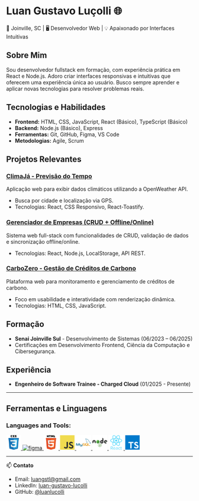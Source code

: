 # Luan Gustavo Luçolli 🌐

📍 Joinville, SC | 🖥️ Desenvolvedor Web | 💡 Apaixonado por Interfaces Intuitivas  

## Sobre Mim  
Sou desenvolvedor fullstack em formação, com experiência prática em React e Node.js. Adoro criar interfaces responsivas e intuitivas que oferecem uma experiência única ao usuário. Busco sempre aprender e aplicar novas tecnologias para resolver problemas reais.

## Tecnologias e Habilidades  
- **Frontend:** HTML, CSS, JavaScript, React (Básico), TypeScript (Básico)  
- **Backend:** Node.js (Básico), Express  
- **Ferramentas:** Git, GitHub, Figma, VS Code  
- **Metodologias:** Agile, Scrum  

## Projetos Relevantes  

### [ClimaJá - Previsão do Tempo](#)
Aplicação web para exibir dados climáticos utilizando a OpenWeather API.  
- Busca por cidade e localização via GPS.  
- Tecnologias: React, CSS Responsivo, React-Toastify.  

### [Gerenciador de Empresas (CRUD + Offline/Online)](#)
Sistema web full-stack com funcionalidades de CRUD, validação de dados e sincronização offline/online.  
- Tecnologias: React, Node.js, LocalStorage, API REST.  

### [CarboZero - Gestão de Créditos de Carbono](#)
Plataforma web para monitoramento e gerenciamento de créditos de carbono.  
- Foco em usabilidade e interatividade com renderização dinâmica.  
- Tecnologias: HTML, CSS, JavaScript.  

## Formação  
- **Senai Joinville Sul** - Desenvolvimento de Sistemas (06/2023 – 06/2025)  
- Certificações em Desenvolvimento Frontend, Ciência da Computação e Cibersegurança.  

## Experiência  
- **Engenheiro de Software Trainee - Charged Cloud** (01/2025 - Presente)  

---

## Ferramentas e Linguagens  
<h3 align="left">Languages and Tools:</h3>
<p align="left"> 
  <a href="https://www.w3schools.com/css/" target="_blank" rel="noreferrer"> 
    <img src="https://raw.githubusercontent.com/devicons/devicon/master/icons/css3/css3-original-wordmark.svg" alt="css3" width="40" height="40"/> 
  </a> 
  <a href="https://www.figma.com/" target="_blank" rel="noreferrer"> 
    <img src="https://www.vectorlogo.zone/logos/figma/figma-icon.svg" alt="figma" width="40" height="40"/> 
  </a> 
  <a href="https://www.w3.org/html/" target="_blank" rel="noreferrer"> 
    <img src="https://raw.githubusercontent.com/devicons/devicon/master/icons/html5/html5-original-wordmark.svg" alt="html5" width="40" height="40"/> 
  </a> 
  <a href="https://developer.mozilla.org/en-US/docs/Web/JavaScript" target="_blank" rel="noreferrer"> 
    <img src="https://raw.githubusercontent.com/devicons/devicon/master/icons/javascript/javascript-original.svg" alt="javascript" width="40" height="40"/> 
  </a> 
  <a href="https://www.mysql.com/" target="_blank" rel="noreferrer"> 
    <img src="https://raw.githubusercontent.com/devicons/devicon/master/icons/mysql/mysql-original-wordmark.svg" alt="mysql" width="40" height="40"/> 
  </a> 
  <a href="https://nodejs.org" target="_blank" rel="noreferrer"> 
    <img src="https://raw.githubusercontent.com/devicons/devicon/master/icons/nodejs/nodejs-original-wordmark.svg" alt="nodejs" width="40" height="40"/> 
  </a> 
  <a href="https://reactjs.org/" target="_blank" rel="noreferrer"> 
    <img src="https://raw.githubusercontent.com/devicons/devicon/master/icons/react/react-original-wordmark.svg" alt="react" width="40" height="40"/> 
  </a> 
  <a href="https://www.typescriptlang.org/" target="_blank" rel="noreferrer"> 
    <img src="https://raw.githubusercontent.com/devicons/devicon/master/icons/typescript/typescript-original.svg" alt="typescript" width="40" height="40"/> 
  </a> 
</p>

---

📫 **Contato**  
- Email: [luangstl@gmail.com](mailto:luangstl@gmail.com)  
- LinkedIn: [luan-gustavo-lucolli](https://linkedin.com/in/luan-gustavo-lu%C3%A7olli-85ab421ba/)  
- GitHub: [@luanlucolli](https://github.com/luanlucolli)  

